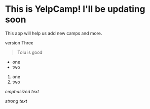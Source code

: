 # This is YelpCamp! I'll be updating soon

This app will help us add new camps and more.

version Three

> Tolu is good

* one
* two

1. one
2. two

*emphasized text*

*strong text*
